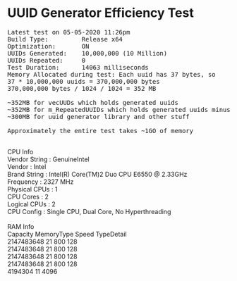 ﻿# UUID Generator Efficiency Test<br>
 <pre>
Latest test on 05-05-2020 11:26pm
Build Type:			Release x64
Optimization:		ON
UUIDs Generated:	10,000,000 (10 Million)
UUIDs Repeated:		0
Test Duration:		14063 milliseconds
Memory Allocated during test: Each uuid has 37 bytes, so
37 * 10,000,000 uuids = 370,000,000‬ bytes
370,000,000‬ bytes / 1024 / 1024 = 352 MB

~352MB for vecUUDs which holds generated uuids
~352MB for m_RepeatedUUIDs which holds generated uuids minus repeated ones
~300MB for uuid generator library and other stuff

Approximately the entire test takes ~1GO of memory
</pre> 
<br>
CPU Info<br>
Vendor String   :    GenuineIntel<br>
Vendor          :   Intel<br>
Brand String    :   Intel(R) Core(TM)2 Duo CPU     E6550  @ 2.33GHz<br>
Frequency       :   2327 MHz<br>
Physical CPUs   :   1<br>
CPU Cores       :   2<br>
Logical CPUs    :   2<br>
CPU Config      :   Single CPU, Dual Core, No Hyperthreading<br><br>
RAM Info<br>
Capacity    MemoryType  Speed  TypeDetail<br>
2147483648  21          800    128<br>
2147483648  21          800    128<br>
2147483648  21          800    128<br>
2147483648  21          800    128<br>
4194304     11                 4096<br>
